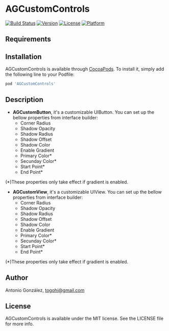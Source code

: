 # AGCustomControls

[![Build Status](https://travis-ci.com/ToGohi/AGCustomControls.svg?branch=master)](https://travis-ci.com/ToGohi/AGCustomControls)
[![Version](https://img.shields.io/cocoapods/v/AGCustomControls.svg?style=flat)](https://cocoapods.org/pods/AGCustomControls)
[![License](https://img.shields.io/cocoapods/l/AGCustomControls.svg?style=flat)](https://cocoapods.org/pods/AGCustomControls)
[![Platform](https://img.shields.io/cocoapods/p/AGCustomControls.svg?style=flat)](https://cocoapods.org/pods/AGCustomControls)

## Requirements

## Installation

AGCustomControls is available through [CocoaPods](https://cocoapods.org). To install
it, simply add the following line to your Podfile:

```ruby
pod 'AGCustomControls'
```

## Description

* **AGCustomButton**, it's a customizable UIButton. You can set up the bellow properties from interface builder:
	* Corner Radius
	* Shadow Opacity
	* Shadow Radius
	* Shadow Offset
	* Shadow Color
	* Enable Gradient
	* Primary Color*
	* Secunday Color*
	* Start Point*
	* End Point*
	
(*)These properties only take effect if gradient is enabled.
 
* **AGCustomView**, it's a customizable UIView. You can set up the bellow properties from interface builder:
	* Corner Radius
	* Shadow Opacity
	* Shadow Radius
	* Shadow Offset
	* Shadow Color
	* Enable Gradient
	* Primary Color*
	* Secunday Color*
	* Start Point*
	* End Point*
	
(*)These properties only take effect if gradient is enabled.


## Author

Antonio González, togohi@gmail.com

## License

AGCustomControls is available under the MIT license. See the LICENSE file for more info.
